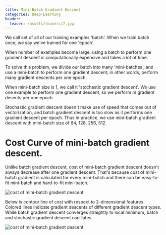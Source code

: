 ```yaml
---
title: Mini-Batch Gradient Descent
categories: Deep-Learning
header:
  teaser: /assets/teasers/7.jpg
---
```


We call set of all of our training examples 'batch'. When we train batch once, we say we've trained for one 'epoch'.

When number of examples become large, using a batch to perform one gradient descent is computationally expensive and takes a lot of time.

To solve this problem, we divide our batch into many 'mini-batches', and use a mini-batch to perform one gradient descent; in other words, perform many gradient descents per one epoch.

When mini-batch size is 1, we call it 'stochastic gradient descent'. We use one example to perform one gradient descent, so we perform $m$ gradient desents per one epoch.

Stochastic gradient descent doesn't make use of speed that comes out of vectorization, and batch gradient descent is too slow as it performs one gradient descent per epoch. Thus in practice, we use mini-batch gradient descent with mini-batch size of 64, 128, 256, 512.

# Cost Curve of mini-batch gradient descent.

Unlike batch gradient descent, cost of mini-batch gradient descent doesn't always decrease after one gradient descent. That's because cost of mini-batch gradient is calculated for every mini-batch and there can be easy-to-fit mini-batch and hard-to-fit mini-batch.

![cost of mini-batch gradient descent](https://lh3.googleusercontent.com/BD3wc8dtHxlHxNl7HNzEmQ0G2WkyIPBGml7fqDxROfLnFN9tK-MXEtoOMXF7iuGiuCXuf91S8rmCAt-yJivHE59mKZvks5ZgBKREMI3aGCAO1kGc2CXcom7axyyNJLlZVz2zLx_81g=w2400)

Below is contour line of cost with respect to 2-dimensional features. Colored lines indicate gradient descents of different gradient descent types. While batch gradient descent converges straightly to local minimum, batch and stochastic gradient descent oscillates.

![cost of mini-batch gradient descent](https://lh3.googleusercontent.com/qvb5JD8A7HCJF3wyfy-L9bh7b5EXOX3LzfAxmxpxJxsj43w3z0m-MnFX5xpSrQICXt-YTHX1R_NkorSyNdYXNQky7AACPIAvy2Ob9QLQ5Kl6LAKmPx5jK8ImZ95nA91gCC7KVbwW3g=w2400)

